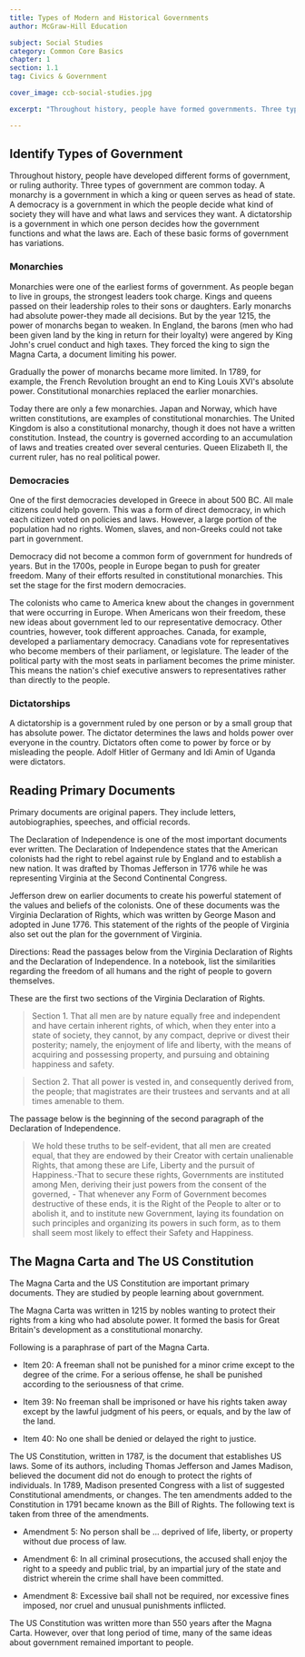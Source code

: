 ```yaml
---
title: Types of Modern and Historical Governments
author: McGraw-Hill Education

subject: Social Studies
category: Common Core Basics
chapter: 1
section: 1.1
tag: Civics & Government

cover_image: ccb-social-studies.jpg

excerpt: "Throughout history, people have formed governments. Three types of government are common today: democracy, monarchy, and dictatorship. None of these types are new. For example, more than two thousand years ago, some of the Greek city-states had democratic governments, but this was not the same type of democracy that we have in the united States today."

---
```

## Identify Types of Government

Throughout history, people have developed different forms of government, or ruling authority. Three types of government are common today. A monarchy is a government in which a king or queen serves as head of state. A democracy is a government in which the people decide what kind of society they will have and what laws and services they want. A dictatorship is a government in which one person decides how the government functions and what the laws are. Each of these basic forms of government has variations.

### Monarchies

Monarchies were one of the earliest forms of government. As people began to live in groups, the strongest leaders took charge. Kings and queens passed on their leadership roles to their sons or daughters. Early monarchs had absolute power-they made all decisions. But by the year 1215, the power of monarchs began to weaken. In England, the barons (men who had been given land by the king in return for their loyalty) were angered by King John's cruel conduct and high taxes. They forced the king to sign the Magna Carta, a document limiting his power.

Gradually the power of monarchs became more limited. In 1789, for example, the French Revolution brought an end to King Louis XVI's absolute power. Constitutional monarchies replaced the earlier monarchies.

Today there are only a few monarchies. Japan and Norway, which have written constitutions, are examples of constitutional monarchies. The United Kingdom is also a constitutional monarchy, though it does not have a written constitution. Instead, the country is governed according to an accumulation of laws and treaties created over several centuries. Queen Elizabeth II, the current ruler, has no real political power.

### Democracies

One of the first democracies developed in Greece in about 500 BC. All male citizens could help govern. This was a form of direct democracy, in which each citizen voted on policies and laws. However, a large portion of the population had no rights. Women, slaves, and non-Greeks could not take part in government.

Democracy did not become a common form of government for hundreds of years. But in the 1700s, people in Europe began to push for greater freedom. Many of their efforts resulted in constitutional monarchies. This set the stage for the first modern democracies.

The colonists who came to America knew about the changes in government that were occurring in Europe. When Americans won their freedom, these new ideas about government led to our representative democracy. Other countries, however, took different approaches. Canada, for example, developed a parliamentary democracy. Canadians vote for representatives who become members of their parliament, or legislature. The leader of the political party with the most seats in parliament becomes the prime minister. This means the nation's chief executive answers to representatives rather than directly to the people.

### Dictatorships

A dictatorship is a government ruled by one person or by a small group that has absolute power. The dictator determines the laws and holds power over everyone in the country. Dictators often come to power by force or by misleading the people. Adolf Hitler of Germany and Idi Amin of Uganda were dictators.


## Reading Primary Documents

Primary documents are original papers. They include letters, autobiographies, speeches, and official records.

The Declaration of Independence is one of the most important documents ever written. The Declaration of Independence states that the American colonists had the right to rebel against rule by England and to establish a new nation. It was drafted by Thomas Jefferson in 1776 while he was representing Virginia at the Second Continental Congress.

Jefferson drew on earlier documents to create his powerful statement of the values and beliefs of the colonists. One of these documents was the Virginia Declaration of Rights, which was written by George Mason and adopted in June 1776. This statement of the rights of the people of Virginia also set out the plan for the government of Virginia.

Directions: Read the passages below from the Virginia Declaration of Rights and the Declaration of Independence. In a notebook, list the similarities regarding the freedom of all humans and the right of people to govern themselves.

These are the first two sections of the Virginia Declaration of Rights.

  > Section 1. That all men are by nature equally free and independent and have certain inherent rights, of which, when they enter into a state of society, they cannot, by any compact, deprive or divest their posterity; namely, the enjoyment of life and liberty, with the means of acquiring and possessing property, and pursuing and obtaining happiness and safety.

  > Section 2. That all power is vested in, and consequently derived from, the people; that magistrates are their trustees and servants and at all times amenable to them.

The passage below is the beginning of the second paragraph of the Declaration of Independence.

  > We hold these truths to be self-evident, that all men are created equal, that they are endowed by their Creator with certain unalienable Rights, that among these are Life, Liberty and the pursuit of Happiness.-That to secure these rights, Governments are instituted among Men, deriving their just powers from the consent of the governed, - That whenever any Form of Government becomes destructive of these ends, it is the Right of the People to alter or to abolish it, and to institute new Government, laying its foundation on such principles and organizing its powers in such form, as to them shall seem most likely to effect their Safety and Happiness.


## The Magna Carta and The US Constitution

The Magna Carta and the US Constitution are important primary documents. They are studied by people learning about government.

The Magna Carta was written in 1215 by nobles wanting to protect their rights from a king who had absolute power. It formed the basis for Great Britain's development as a constitutional monarchy.

Following is a paraphrase of part of the Magna Carta.

  * Item 20: A freeman shall not be punished for a minor crime except to the degree of the crime. For a serious offense, he shall be punished according to the seriousness of that crime.

  * Item 39: No freeman shall be imprisoned or have his rights taken away except by the lawful judgment of his peers, or equals, and by the law of the land.

  * Item 40: No one shall be denied or delayed the right to justice.

The US Constitution, written in 1787, is the document that establishes US laws. Some of its authors, including Thomas Jefferson and James Madison, believed the document did not do enough to protect the rights of individuals. In 1789, Madison presented Congress with a list of suggested Constitutional amendments, or changes. The ten amendments added to the Constitution in 1791 became known as the Bill of Rights. The following text is taken from three of the amendments.

  * Amendment 5: No person shall be ... deprived of life, liberty, or property without due process of law.

  * Amendment 6: In all criminal prosecutions, the accused shall enjoy the right to a speedy and public trial, by an impartial jury of the state and district wherein the crime shall have been committed.

  * Amendment 8: Excessive bail shall not be required, nor excessive fines imposed, nor cruel and unusual punishments inflicted.

The US Constitution was written more than 550 years after the Magna Carta. However, over that long period of time, many of the same ideas about government remained important to people.
